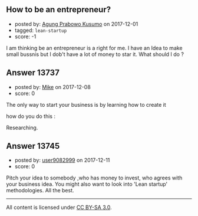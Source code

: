 ## How to be an entrepreneur?

- posted by: [Agung Prabowo Kusumo](https://stackexchange.com/users/12329625/agung-prabowo-kusumo) on 2017-12-01
- tagged: `lean-startup`
- score: -1

I am thinking be an entrepreneur is a right for me. I have an Idea to make small bussnis but I dob't have a lot of money to star it. What should I do ? 


## Answer 13737

- posted by: [Mike](https://stackexchange.com/users/4546119/mike) on 2017-12-08
- score: 0

The only way to start your business is by learning how to create it 

how do you do this :

Researching. 


## Answer 13745

- posted by: [user9082999](https://stackexchange.com/users/131578/user9082999) on 2017-12-11
- score: 0

Pitch your idea to somebody ,who has money to invest, who agrees with your business idea. You might also want to look into 'Lean startup' methodologies. All the best.



---

All content is licensed under [CC BY-SA 3.0](https://creativecommons.org/licenses/by-sa/3.0/).
